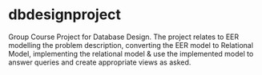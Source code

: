 # dbdesignproject
Group Course Project for Database Design.
The project relates to EER modelling the problem description, converting the EER model to Relational Model, implementing the relational model & use the implemented model to answer queries and create appropriate views as asked.

